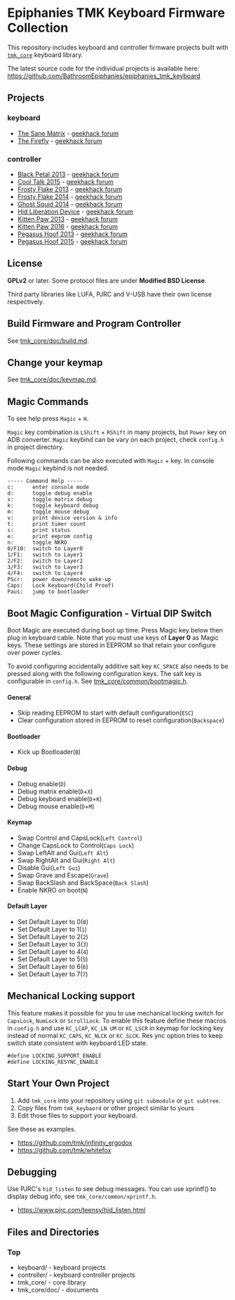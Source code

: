 Epiphanies TMK Keyboard Firmware Collection
================================

This repository includes keyboard and controller firmware projects
built with [`tmk_core`][tmk_core] keyboard library.

The latest source code for the individual projects is available here:
<https://github.com/BathroomEpiphanies/epiphanies_tmk_keyboard>

[tmk_core]: http://github.com/tmk/tmk_core

Projects
--------
### keyboard
* [The Sane Matrix](keyboard/sane_matrix_20151027/) - [geekhack forum](https://geekhack.org/index.php?topic=78059.0)
* [The Firefly](keyboard/firefly_20141024/)         - [geekhack forum](https://geekhack.org/index.php?topic=74907.0)

### controller
* [Black Petal 2013](controller/black_petal_20131001/)    - [geekhack forum](https://geekhack.org/index.php?topic=46700.0)
* [Cool Talk 2015](controller/cool_talk_20151102/)        - [geekhack forum](https://geekhack.org/index.php?topic=46700.0)
* [Frosty Flake 2013](controller/frosty_flake_20130602/)  - [geekhack forum](https://geekhack.org/index.php?topic=46700.0)
* [Frosty Flake 2014](controller/frosty_flake_20140521/)  - [geekhack forum](https://geekhack.org/index.php?topic=46700.0)
* [Ghost Squid 2014](controller/ghost_squid_20140518/)    - [geekhack forum](https://geekhack.org/index.php?topic=46700.0)
* [Hid Liberation Device](controller/hid_liber_20120911/) - [geekhack forum](https://geekhack.org/index.php?topic=46700.0)
* [Kitten Paw 2013](controller/kitten_paw_20130602/)      - [geekhack forum](https://geekhack.org/index.php?topic=46700.0)
* [Kitten Paw 2016](controller/kitten_paw_20160418/)      - [geekhack forum](https://geekhack.org/index.php?topic=46700.0)
* [Pegasus Hoof 2013](controller/pegasus_hoof_20131001/)  - [geekhack forum](https://geekhack.org/index.php?topic=46700.0)
* [Pegasus Hoof 2015](controller/pegasus_hoof_20150108/)  - [geekhack forum](https://geekhack.org/index.php?topic=46700.0)



License
-------
**GPLv2** or later. Some protocol files are under **Modified BSD License**.

Third party libraries like LUFA, PJRC and V-USB have their own license respectively.



Build Firmware and Program Controller
-------------------------------------
See [tmk_core/doc/build.md](tmk_core/doc/build.md).



Change your keymap
------------------
See [tmk_core/doc/keymap.md](tmk_core/doc/keymap.md).



Magic Commands
--------------
To see help press `Magic` + `H`.

`Magic` key combination is `LShift` + `RShift` in many projects, but `Power` key on ADB converter.
`Magic` keybind can be vary on each project, check `config.h` in project directory.

Following commands can be also executed with `Magic` + key. In console mode `Magic` keybind is not needed.

    ----- Command Help -----
    c:      enter console mode
    d:      toggle debug enable
    x:      toggle matrix debug
    k:      toggle keyboard debug
    m:      toggle mouse debug
    v:      print device version & info
    t:      print timer count
    s:      print status
    e:	    print eeprom config
    n:	    toggle NKRO
    0/F10:  switch to Layer0
    1/F1:   switch to Layer1
    2/F2:   switch to Layer2
    3/F3:   switch to Layer3
    4/F4:   switch to Layer4
    PScr:   power down/remote wake-up
    Caps:   Lock Keyboard(Child Proof)
    Paus:   jump to bootloader



Boot Magic Configuration - Virtual DIP Switch
---------------------------------------------
Boot Magic are executed during boot up time. Press Magic key below then plug in keyboard cable.
Note that you must use keys of **Layer 0** as Magic keys. These settings are stored in EEPROM so that retain your configure over power cycles.

To avoid configuring accidentally additive salt key `KC_SPACE` also needs to be pressed along with the following configuration keys. The salt key is configurable in `config.h`. See [tmk_core/common/bootmagic.h](tmk_core/common/bootmagic.h).

#### General
- Skip reading EEPROM to start with default configuration(`ESC`)
- Clear configuration stored in EEPROM to reset configuration(`Backspace`)

#### Bootloader
- Kick up Bootloader(`B`)

#### Debug
- Debug enable(`D`)
- Debug matrix enable(`D`+`X`)
- Debug keyboard enable(`D`+`K`)
- Debug mouse enable(`D`+`M`)

#### Keymap
- Swap Control and CapsLock(`Left Control`)
- Change CapsLock to Control(`Caps Lock`)
- Swap LeftAlt and Gui(`Left Alt`)
- Swap RightAlt and Gui(`Right Alt`)
- Disable Gui(`Left Gui`)
- Swap Grave and Escape(`Grave`)
- Swap BackSlash and BackSpace(`Back Slash`)
- Enable NKRO on boot(`N`)

#### Default Layer
- Set Default Layer to 0(`0`)
- Set Default Layer to 1(`1`)
- Set Default Layer to 2(`2`)
- Set Default Layer to 3(`3`)
- Set Default Layer to 4(`4`)
- Set Default Layer to 5(`5`)
- Set Default Layer to 6(`6`)
- Set Default Layer to 7(`7`)



Mechanical Locking support
--------------------------
This feature makes it possible for you to use mechanical locking switch for `CapsLock`, `NumLock`
or `ScrollLock`. To enable this feature define these macros in `config.h` and use `KC_LCAP`, `KC_LN
UM` or `KC_LSCR` in keymap for locking key instead of normal `KC_CAPS`, `KC_NLCK` or `KC_SLCK`. Res
ync option tries to keep switch state consistent with keyboard LED state.

    #define LOCKING_SUPPORT_ENABLE
    #define LOCKING_RESYNC_ENABLE



Start Your Own Project
-----------------------
1. Add `tmk_core` into your repository using `git submodule` or `git subtree`.
2. Copy files from `tmk_keybaord` or other project similar to yours
3. Edit those files to support your keyboard.

See these as examples.
- https://github.com/tmk/infinity_ergodox
- https://github.com/tmk/whitefox



Debugging
--------
Use PJRC's `hid_listen` to see debug messages. You can use xprintf() to display debug info, see `tmk_core/common/xprintf.h`.

- https://www.pjrc.com/teensy/hid_listen.html



Files and Directories
-------------------
### Top
* keyboard/     - keyboard projects
* controller/   - keyboard controller projects
* tmk_core/     - core library
* tmk_core/doc/ - documents
